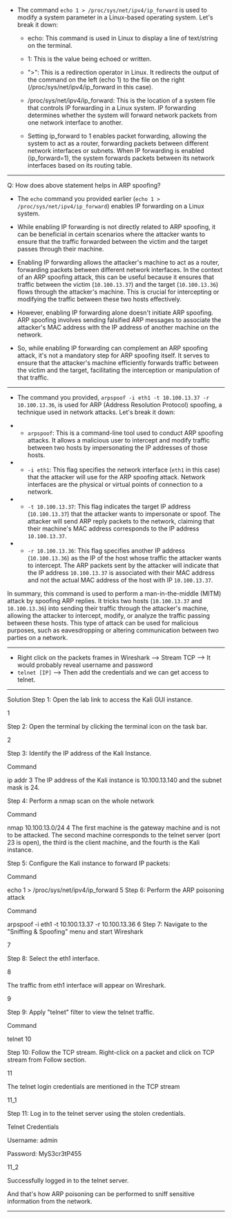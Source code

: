 
* The command `echo 1 > /proc/sys/net/ipv4/ip_forward` is used to modify a system parameter in a Linux-based operating system. Let's break it down:
    
    * echo: This command is used in Linux to display a line of text/string on the terminal.
    
    * 1: This is the value being echoed or written.
    
    * ">": This is a redirection operator in Linux. It redirects the output of the command on the left (echo 1) to the file on the right (/proc/sys/net/ipv4/ip_forward in this case).
    
    * /proc/sys/net/ipv4/ip_forward: This is the location of a system file that controls IP forwarding in a Linux system. IP forwarding determines whether the system will forward network packets from one network interface to another.
    
    * Setting ip_forward to 1 enables packet forwarding, allowing the system to act as a router, forwarding packets between different network interfaces or subnets. When IP forwarding is enabled (ip_forward=1),         the       system forwards packets between its network interfaces based on its routing table.
 

********************

Q: How does above statement helps in ARP spoofing? 
* The `echo` command you provided earlier (`echo 1 > /proc/sys/net/ipv4/ip_forward`) enables IP forwarding on a Linux system.
* While enabling IP forwarding is not directly related to ARP spoofing, it can be beneficial in certain scenarios where the attacker wants to ensure that the traffic forwarded between the victim and the target passes through their machine.

* Enabling IP forwarding allows the attacker's machine to act as a router, forwarding packets between different network interfaces. In the context of an ARP spoofing attack, this can be useful because it ensures that traffic between the victim (`10.100.13.37`) and the target (`10.100.13.36`) flows through the attacker's machine. This is crucial for intercepting or modifying the traffic between these two hosts effectively.

* However, enabling IP forwarding alone doesn't initiate ARP spoofing. ARP spoofing involves sending falsified ARP messages to associate the attacker's MAC address with the IP address of another machine on the network.

* So, while enabling IP forwarding can complement an ARP spoofing attack, it's not a mandatory step for ARP spoofing itself. It serves to ensure that the attacker's machine efficiently forwards traffic between the victim and the target, facilitating the interception or manipulation of that traffic.


************************

* The command you provided, `arpspoof -i eth1 -t 10.100.13.37 -r 10.100.13.36`, is used for ARP (Address Resolution Protocol) spoofing, a technique used in network attacks. Let's break it down:

* - `arpspoof`: This is a command-line tool used to conduct ARP spoofing attacks. It allows a malicious user to intercept and modify traffic between two hosts by impersonating the IP addresses of those hosts.

* - `-i eth1`: This flag specifies the network interface (`eth1` in this case) that the attacker will use for the ARP spoofing attack. Network interfaces are the physical or virtual points of connection to a network.

* - `-t 10.100.13.37`: This flag indicates the target IP address (`10.100.13.37`) that the attacker wants to impersonate or spoof. The attacker will send ARP reply packets to the network, claiming that their machine's MAC address corresponds to the IP address `10.100.13.37`.

* - `-r 10.100.13.36`: This flag specifies another IP address (`10.100.13.36`) as the IP of the host whose traffic the attacker wants to intercept. The ARP packets sent by the attacker will indicate that the IP address `10.100.13.37` is associated with their MAC address and not the actual MAC address of the host with IP `10.100.13.37`.

In summary, this command is used to perform a man-in-the-middle (MITM) attack by spoofing ARP replies. It tricks two hosts (`10.100.13.37` and `10.100.13.36`) into sending their traffic through the attacker's machine, allowing the attacker to intercept, modify, or analyze the traffic passing between these hosts. This type of attack can be used for malicious purposes, such as eavesdropping or altering communication between two parties on a network.

*******

* Right click on the packets frames in Wireshark --> Stream TCP --> It would probably reveal username and password
* `telnet [IP]` --> Then add the credentials and we can get access to telnet.


****

Solution
Step 1: Open the lab link to access the Kali GUI instance.

1

Step 2: Open the terminal by clicking the terminal icon on the task bar.

2

Step 3: Identify the IP address of the Kali Instance.

Command

ip addr
3
The IP address of the Kali instance is 10.100.13.140 and the subnet mask is 24.

Step 4: Perform a nmap scan on the whole network

Command

nmap 10.100.13.0/24
4
The first machine is the gateway machine and is not to be attacked. The second machine corresponds to the telnet server (port 23 is open), the third is the client machine, and the fourth is the Kali instance.

Step 5: Configure the Kali instance to forward IP packets:

Command

echo 1 > /proc/sys/net/ipv4/ip_forward
5
Step 6: Perform the ARP poisoning attack

Command

arpspoof -i eth1 -t 10.100.13.37 -r 10.100.13.36
6
Step 7: Navigate to the "Sniffing & Spoofing" menu and start Wireshark

7

Step 8: Select the eth1 interface.

8

The traffic from eth1 interface will appear on Wireshark.

9

Step 9: Apply "telnet" filter to view the telnet traffic.

Command

telnet
10

Step 10: Follow the TCP stream. Right-click on a packet and click on TCP stream from Follow section.

11

The telnet login credentials are mentioned in the TCP stream

11_1

Step 11: Log in to the telnet server using the stolen credentials.

Telnet Credentials

Username: admin

Password: MyS3cr3tP455

11_2

Successfully logged in to the telnet server.

And that's how ARP poisoning can be performed to sniff sensitive information from the network.

***
